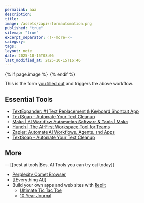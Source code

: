 ```yaml
---
permalink: aaa
description:
title:
image: /assets/zapierformautomation.png
published: "true"
sitemap: "true"
excerpt_separator: <!--more-->
category:
tags:
layout: note
date: 2025-10-15T08:06
last_modified_at: 2025-10-15T16:46
---
```



{% if page.image %} <img src="{{ page.image }}" alt=""> {% endif %}

This is the form [you filled out](https://docs.google.com/forms/d/e/1FAIpQLSeqm-1eQiWOyYLZBDVko5CUuN0oB3e_WnnLhnJF2Bs6xZU3ag/viewform?usp=dialog) and triggers the above workflow. 

## Essential Tools
- [TextExpander: #1 Text Replacement & Keyboard Shortcut App](https://textexpander.com/)
- [TextSoap - Automate Your Text Cleanup](https://www.textsoap.com/mac/index.html)
- [Make | AI Workflow Automation Software & Tools | Make](https://www.make.com/en)
- [Hunch | The AI-First Workspace Tool for Teams](https://hunch.tools/)
- [Zapier: Automate AI Workflows, Agents, and Apps](https://zapier.com/)
- [TextSoap - Automate Your Text Cleanup](https://www.textsoap.com/mac/index.html)

## More
-- [[best ai tools|Best AI Tools you can try out today]]
- [Perplexity Comet Browser](https://www.perplexity.ai/comet)
- [[Everything AI]]
- Build your own apps and web sites with [Replit](https://replit.com/refer/jethrojones)
	- [Ultimate Tic Tac Toe](https://ultimate-tic-tac-toe-jethrojones.replit.app)
	- [10 Year Journal](https://adntbf.com)
